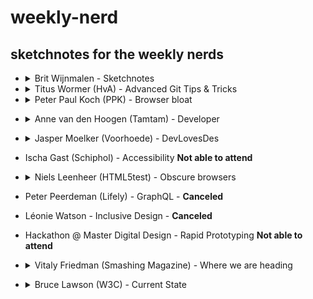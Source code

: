 # weekly-nerd

## sketchnotes for the weekly nerds

- <details>
    <summary> Brit Wijnmalen - Sketchnotes </summary>
    <p></p>
    <img src="">
  </details>  

- <details>
    <summary> Titus Wormer (HvA) - Advanced Git Tips & Tricks </summary>
    <p></p>
    <img src="">
    <img src="">
  </details>  

- <details>
  <summary> Peter Paul Koch (PPK) - Browser bloat </summary>
  <p></p>  
  <img src="">
  <img src="">

</details>

- <details>
  <summary> Anne van den Hoogen (Tamtam) - Developer </summary>
  <p></p>
  <img src="">
  <img src="">

</details>

- <details>
  <summary> Jasper Moelker (Voorhoede) - DevLovesDes </summary>
  <p></p>
  <img src="">

</details>

- Ischa Gast (Schiphol) - Accessibility **Not able to attend**

- <details>
  <summary> Niels Leenheer (HTML5test) - Obscure browsers </summary>
  <p></p>
  <img src="">
- Peter Peerdeman (Lifely) - GraphQL - **Canceled**
- Léonie Watson - Inclusive Design - **Canceled**

* Hackathon @ Master Digital Design - Rapid Prototyping **Not able to attend**

* <details>
  <summary> Vitaly Friedman (Smashing Magazine) - Where we are heading </summary>
  <p></p>
  <img src="http://puu.sh/ALjew/ffaf496953.jpg">

</details>

- <details>
  <summary>  Bruce Lawson (W3C) - Current State </summary>
  <p></p>
  <img src="http://puu.sh/AUzxC/7055feb97c.jpg">
  <img src="http://puu.sh/AUzAR/55fc44b36c.jpg">

</details>
